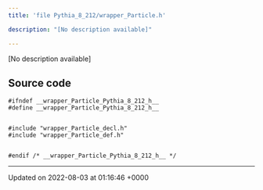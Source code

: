 ```yaml
---
title: 'file Pythia_8_212/wrapper_Particle.h'

description: "[No description available]"

---
```







[No description available]




## Source code

```
#ifndef __wrapper_Particle_Pythia_8_212_h__
#define __wrapper_Particle_Pythia_8_212_h__


#include "wrapper_Particle_decl.h"
#include "wrapper_Particle_def.h"


#endif /* __wrapper_Particle_Pythia_8_212_h__ */
```


-------------------------------

Updated on 2022-08-03 at 01:16:46 +0000
